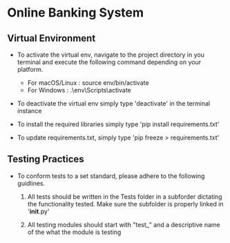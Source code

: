 # Online Banking System

## Virtual Environment
- To activate the virtual env, navigate to the project directory in you terminal and execute the following command depending on your platform.
    - For macOS/Linux : source env/bin/activate
    - For Windows : .\env\Scripts\activate

- To deactivate the virtual env simply type 'deactivate' in the terminal instance

- To install the required libraries simply type 'pip install requirements.txt'

- To update requirements.txt, simply type 'pip freeze > requirements.txt'

## Testing Practices
- To conform tests to a set standard, please adhere to the following guidlines.

    1. All tests should be written in the Tests folder in a subforder dictating the functionality tested. Make sure the subfolder is properly linked in '__init__.py'

    2. All testing modules should start with "test_" and a descriptive name of the what the module is testing